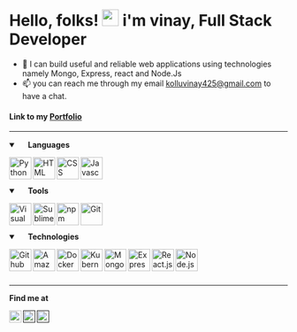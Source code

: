 # Hello, folks! <img src="https://raw.githubusercontent.com/MartinHeinz/MartinHeinz/master/wave.gif" width="30px"> i'm vinay, Full Stack Developer

- 👀 I can build useful and reliable web applications using technologies namely Mongo, Express, react and Node.Js
- 📫 you can reach me through my email kolluvinay425@gmail.com to have a chat.

#### Link to my [Portfolio](https://kvinay.herokuapp.com)

---

<details open>
  <summary>
    <img width=15px" src="https://img.icons8.com/ios-glyphs/24/000000/language.png"/>
    <b> Languages </b> 
  </summary>
  
  
 
  <img align="left" alt="Python" width="40px" 
  src="https://img.icons8.com/color/144/000000/python.png"/>
  <img align="left" alt="HTML" width="40px"  
  src="https://img.icons8.com/color/144/000000/html-5.png"/>
  <img align="left" alt="CSS" width="40px" 
  src="https://img.icons8.com/color/144/000000/css3.png"/>
  <img align="left" alt="Javascript" width="40px" 
  src="https://img.icons8.com/color/144/000000/javascript.png"/>
  

  <br />
  <br />
  <br />
  
</details>

<details open> 
  <summary> 
    <img width="15px" src="https://img.icons8.com/material-sharp/24/000000/wrench.png"/> 
    <b> Tools </b> 
  </summary>

  <img align="left" alt="Visual Studio Code" width="40px" 
  src="https://img.icons8.com/fluent/140/000000/visual-studio-code-2019.png"/>
  <img align="left" alt="Sublime Text" width="40px"
  src="https://upload.wikimedia.org/wikipedia/commons/3/38/Jupyter_logo.svg"/>
  <img align="left" alt="npm" width="40px" 
  src="https://img.icons8.com/color/48/000000/npm.png"/>
  <img align="left" alt="Git" width="40px" 
  src="https://img.icons8.com/color/144/000000/git.png"/>
  
  <br />
  <br />
  <br />
  
</details>

<details open>
  <summary>
    <img width="15px" src="https://img.icons8.com/wired/24/000000/idea.png"/>
    <b> Technologies </b>
  </summary>

  <img align="left" alt="Github" width="40px" 
  src="https://img.icons8.com/fluent/144/000000/github.png"/>
  <img align="left" alt="Amazon Web Services" width="40px"
  src="https://img.icons8.com/color/144/000000/amazon-web-services.png"/>
  <img align="left" alt="Docker" width="40px" 
  src="https://img.icons8.com/color/144/000000/docker.png"/>
  <img align="left" alt="Kubernetes" width="40px"
  src="https://img.icons8.com/color/144/000000/kubernetes.png"/>
  <img align="left" alt="MongoDB" width="40px" 
  src="https://img.icons8.com/color/240/000000/mongodb.png"/>
  <img align="left" alt="Express.js" width="40px" 
  src="https://www.mementotech.in/assets/images/icons/express.png"/>
  <img align="left" alt="React.js" width="40px" 
  src="https://jasonpallone.com/React-icon.png"/>
  <img align="left" alt="Node.js" width="40px"
  src="https://www.brainfuel.io/images/node-js-new.png"/>
  

  <br />
  <br />
  <br />
  
</details>

---

<b> Find me at </b>
<br />

<a href="https://www.linkedin.com/in/vinaykumarkollu/">
  <img align="left" alt="Dilbwag Singh - LinkedIn" width="22px" src="https://img.icons8.com/fluent/48/000000/linkedin.png"/>
</a> 
<a href="">
  <img align="left" alt="Dilbwag Singh - Instagram" width="22px" src="https://img.icons8.com/fluent/48/000000/instagram-new.png"/>
</a>
<a href="">
  <img align="left" alt="Dilbwag Singh - Facebook" width="22px" src="https://img.icons8.com/color/48/000000/facebook-new.png"/>
</a>



